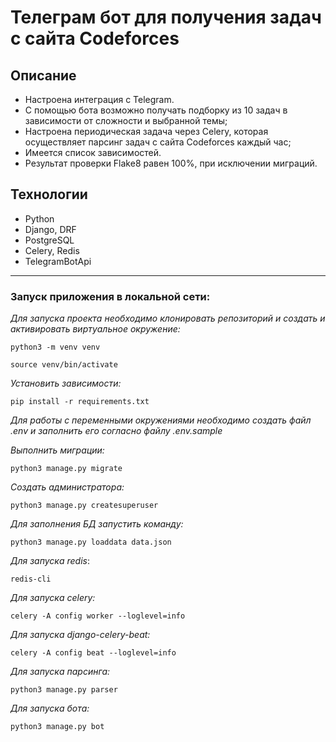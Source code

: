 # Телеграм бот для получения задач с сайта Codeforces

## Описание
* Настроена интеграция с Telegram.
* С помощью бота возможно получать подборку из 10 задач в зависимости от сложности и выбранной темы;
* Настроена периодическая задача через Celery, которая осуществляет парсинг задач с сайта Codeforces каждый час;
* Имеется список зависимостей.
* Результат проверки Flake8 равен 100%, при исключении миграций.

## Технологии

* Python
* Django, DRF
* PostgreSQL
* Celery, Redis
* TelegramBotApi

---

### Запуск приложения в локальной сети:

_Для запуска проекта необходимо клонировать репозиторий и создать и активировать виртуальное окружение:_

```
python3 -m venv venv

source venv/bin/activate
```

_Установить зависимости:_

```
pip install -r requirements.txt
```

_Для работы с переменными окружениями необходимо создать файл .env и заполнить его согласно файлу .env.sample_

_Выполнить миграции:_

```
python3 manage.py migrate
```
_Создать администратора:_

```
python3 manage.py createsuperuser
```

_Для заполнения БД запустить команду:_

```
python3 manage.py loaddata data.json
```

_Для запуска redis_:

```
redis-cli
```

_Для запуска celery:_

```
celery -A config worker --loglevel=info
```

_Для запуска django-celery-beat:_

```
celery -A config beat --loglevel=info
```

_Для запуска парсинга:_

```
python3 manage.py parser
```

_Для запуска бота:_

```
python3 manage.py bot
```


